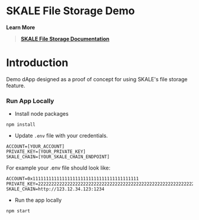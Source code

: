 

# SKALE File Storage Demo

**Learn More**
> **[SKALE File Storage Documentation](https://developers.skalelabs.com/file-storage/)**

# Introduction

Demo dApp designed as a proof of concept for using SKALE's file storage feature.

### Run App Locally

+ Install node packages

```
npm install
```

+ Update `.env` file with your credentials.

```
ACCOUNT=[YOUR_ACCOUNT]
PRIVATE_KEY=[YOUR_PRIVATE_KEY]
SKALE_CHAIN=[YOUR_SKALE_CHAIN_ENDPOINT]
```

For example your .env file should look like:

```
ACCOUNT=0x1111111111111111111111111111111111111111
PRIVATE_KEY=2222222222222222222222222222222222222222222222222222222222222222
SKALE_CHAIN=http://123.12.34.123:1234

```

+ Run the app locally

```
npm start
```